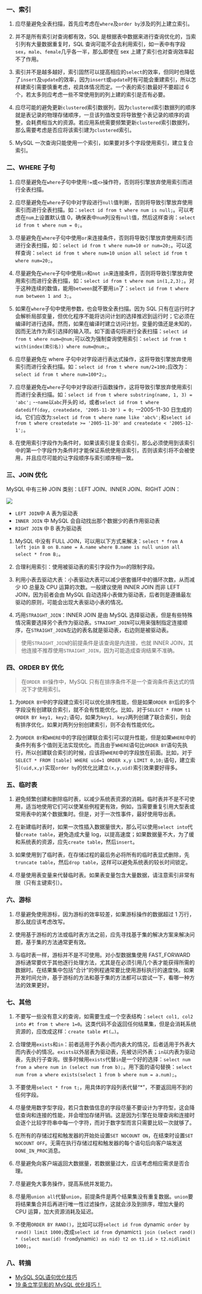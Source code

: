 ### 一、索引

1. 应尽量避免全表扫描，首先应考虑在`where`及`order by`涉及的列上建立索引。

2. 并不是所有索引对查询都有效，SQL 是根据表中数据来进行查询优化的，当索引列有大量数据重复时，SQL 查询可能不会去利用索引，如一表中有字段`sex`，`male`、`female`几乎各一半，那么即使在 sex 上建了索引也对查询效率起不了作用。

3. 索引并不是越多越好，索引固然可以提高相应的`select`的效率，但同时也降低了`insert`及`update`的效率，因为`insert`或`update`时有可能会重建索引，所以怎样建索引需要慎重考虑，视具体情况而定。一个表的索引数最好不要超过 6 个，若太多则应考虑一些不常使用到的列上建的索引是否有必要。

4. 应尽可能的避免更新`clustered`索引数据列，因为`clustered`索引数据列的顺序就是表记录的物理存储顺序，一旦该列值改变将导致整个表记录的顺序的调整，会耗费相当大的资源。若应用系统需要频繁更新`clustered`索引数据列，那么需要考虑是否应将该索引建为`clustered`索引。

5. MySQL 一次查询只能使用一个索引，如果要对多个字段使用索引，建立复合索引。

### 二、WHERE 子句

1. 应尽量避免在`where`子句中使用`!=`或`<>`操作符，否则将引擎放弃使用索引而进行全表扫描。

2. 应尽量避免在`where`子句中对字段进行`null`值判断，否则将导致引擎放弃使用索引而进行全表扫描。如：`select id from t where num is null;`。可以考虑在`num`上设置默认值 0，确保表中`num`列没有`null`值，然后这样查询：`select id from t where num = 0;`。

3. 尽量避免在`where`子句中使用`or`来连接条件，否则将导致引擎放弃使用索引而进行全表扫描，如：`select id from t where num=10 or num=20;`。可以这样查询：`select id from t where num=10 union all select id from t where num=20;`。

4. 尽量避免在`where`子句中使用`in`和`not in`来连接条件，否则将导致引擎放弃使用索引而进行全表扫描，如：`select id from t where num in(1,2,3);`。对于这种连续的数值，能用`between`就不要用`in`了：`select id from t where num between 1 and 3;`。

5. 如果在`where`子句中使用参数，也会导致全表扫描。因为 SQL 只有在运行时才会解析局部变量，但优化程序不能将访问计划的选择推迟到运行时；它必须在编译时进行选择。然而，如果在编译时建立访问计划，变量的值还是未知的，因而无法作为索引选择的输入项。如下面语句将进行全表扫描：`select id from t where num=@num;`可以改为强制查询使用索引：`select id from t with(index(索引名)) where num=@num;`。

6. 应尽量避免在 where 子句中对字段进行表达式操作，这将导致引擎放弃使用索引而进行全表扫描。如：`select id from t where num/2=100;`应改为：`select id from t where num=100*2;`。

7. 应尽量避免在`where`子句中对字段进行函数操作，这将导致引擎放弃使用索引而进行全表扫描。如：`select id from t where substring(name, 1, 3) = 'abc';` --`name`以`abc`开头的 id，或者`select id from t where datediff(day, createdate, '2005-11-30') = 0;` -–2005-11-30 日生成的 id。它们应改为:`select id from t where name like 'abc%';`和`select id from t where createdate >= '2005-11-30' and createdate < '2005-12-1';`。

8. 在使用索引字段作为条件时，如果该索引是复合索引，那么必须使用到该索引中的第一个字段作为条件时才能保证系统使用该索引，否则该索引将不会被使用，并且应尽可能的让字段顺序与索引顺序相一致。

### 三、JOIN 优化

MySQL 中有三种 JOIN 类别：LEFT JOIN、INNER JOIN、RIGHT JOIN：

![](http://cnd.qiniu.lin07ux.cn/markdown/1559622428902.png)

* `LEFT JOIN`中 A 表为驱动表
* `INNER JOIN` 中 MySQL 会自动找出那个数据少的表作用驱动表
* `RIGHT JOIN` 中 B 表为驱动表

1. MySQL 中没有 FULL JOIN，可以用以下方式来解决：`select * from A left join B on B.name = A.name where B.name is null union all select * from B;`。

2. 合理利用索引：使用被驱动表的索引字段作为`on`的限制字段。

3. 利用小表去驱动大表：小表驱动大表可以减少嵌套循环中的循环次数，从而减少 IO 总量及 CPU 运算的次数。一般建议使用 INNER JOIN 而非 LEFT JOIN，因为前者会由 MySQL 自动选择小表做为驱动表，后者则是遵循最左驱动的原则，可能会出现大表驱动小表的情况。

4. 巧用`STRAIGHT_JOIN`：INNER JOIN 是由 MySQL 选择驱动表，但是有些特殊情况需要选择另个表作为驱动表。`STRAIGHT_JOIN`可以用来强制指定连接顺序，在`STRAIGHT_JOIN`左边的表名就是驱动表，右边则是被驱动表。

> 使用`STRAIGHT_JOIN`的前提条件是该查询是内连接，也就 INNER JOIN，其他连接不推荐使用`STRAIGHT_JOIN`，因为可能造成查询结果不准确。

### 四、ORDER BY 优化

> 在`ORDER BY`操作中，MySQL 只有在排序条件不是一个查询条件表达式的情况下才使用索引。

1. 为`ORDER BY`中的字段建立索引可以优化排序性能，但是如果`ORDER BY`后的多个字段没有创建联合索引，就不会有性能优化。比如，对于`SELECT * FROM t1 ORDER BY key1, key2;`语句，如果为`key1, key2`两列创建了联合索引，则会有排序优化，如果对两列分别创建索引，则不会有性能优化。

2. 为`ORDER BY`和`WHERE`中的字段创建联合索引可以提升性能，但是如果`WHERE`中的条件列有多个值则无法实现优化。而且由于`WHERE`语句比`ORDER BY`语句先执行，所以创建联合索引的时候，应该将`WHERE`中的字段放在前面。比如，对于`SELECT * FROM [table] WHERE uid=1 ORDER x,y LIMIT 0,10;`语句，建立索引`(uid,x,y)`实现`order by`的优化比建立`(x,y,uid)`索引效果要好得多。

### 五、临时表

1. 避免频繁创建和删除临时表，以减少系统表资源的消耗。临时表并不是不可使用，适当地使用它们可以使某些例程更有效，例如，当需要重复引用大型表或常用表中的某个数据集时。但是，对于一次性事件，最好使用导出表。

2. 在新建临时表时，如果一次性插入数据量很大，那么可以使用`select into`代替`create table`，避免造成大量 log，以提高速度；如果数据量不大，为了缓和系统表的资源，应先`create table`，然后`insert`。

3. 如果使用到了临时表，在存储过程的最后务必将所有的临时表显式删除，先`truncate table`，然后`drop table`，这样可以避免系统表的较长时间锁定。

4. 尽量使用表变量来代替临时表。如果表变量包含大量数据，请注意索引非常有限（只有主键索引）。

### 六、游标

1. 尽量避免使用游标，因为游标的效率较差，如果游标操作的数据超过 1 万行，那么就应该考虑改写。

2. 使用基于游标的方法或临时表方法之前，应先寻找基于集的解决方案来解决问题，基于集的方法通常更有效。

3. 与临时表一样，游标并不是不可使用。对小型数据集使用 FAST_FORWARD 游标通常要优于其他逐行处理方法，尤其是在必须引用几个表才能获得所需的数据时。在结果集中包括“合计”的例程通常要比使用游标执行的速度快。如果开发时间允许，基于游标的方法和基于集的方法都可以尝试一下，看哪一种方法的效果更好。

### 七、其他

1. 不要写一些没有意义的查询，如需要生成一个空表结构：`select col1, col2 into #t from t where 1=0`。这类代码不会返回任何结果集，但是会消耗系统资源的，应改成这样：`create table #t(…)`。

2. 合理使用`exists`和`in`：前者适用于外表小而内表大的情况，后者适用于外表大而内表小的情况。`exists`以外层表为驱动表，先被访问外表；`in`以内表为驱动表，先执行子查询。很多时候用`exists`代替`in`是一个好的选择：`select num from a where num in (select num from b);`。用下面的语句替换：`select num from a where exists(select 1 from b where num = a.num);`。

3. 不要使用`select * from t;`，用具体的字段列表代替“*”，不要返回用不到的任何字段。

4. 尽量使用数字型字段，若只含数值信息的字段尽量不要设计为字符型，这会降低查询和连接的性能，并会增加存储开销。这是因为引擎在处理查询和连接时会逐个比较字符串中每一个字符，而对于数字型而言只需要比较一次就够了。

5. 在所有的存储过程和触发器的开始处设置`SET NOCOUNT ON`，在结束时设置`SET NOCOUNT OFF`。无需在执行存储过程和触发器的每个语句后向客户端发送`DONE_IN_PROC`消息。

6. 尽量避免向客户端返回大数据量，若数据量过大，应该考虑相应需求是否合理。

7. 尽量避免大事务操作，提高系统并发能力。

8. 尽量用`union all`代替`union`，前提条件是两个结果集没有重复数据。`union`要将结果集合并后再进行唯一性过滤操作，这就会涉及到排序，增加大量的 CPU 运算，加大资源消耗及延迟。

9. 不使用`ORDER BY RAND()`，比如可以将`select id from `dynamic` order by rand() limit 1000;`改成`select id from `dynamic` t1 join (select rand() * (select max(id) from `dynamic`) as nid) t2 on t1.id > t2.nidlimit 1000;`。


### 八、转摘

* [MySQL SQL语句优化技巧](http://www.uml.org.cn/sjjm/201610184.asp)
* [19 条立竿见影的 MySQL 优化技巧！](https://mp.weixin.qq.com/s/xqGL_oM8lsPV2mFcslkGCA)



